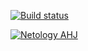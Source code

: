 [![Build status](https://ci.appveyor.com/api/projects/status/i8e5kao75wd29upg/branch/main?svg=true)](https://ci.appveyor.com/project/natalia-smyslova/hex2rgb/branch/main)

[![Netology AHJ](https://github.com/natalia-smyslova/hex2rgb/actions/workflows/web.yml/badge.svg)](https://github.com/natalia-smyslova/hex2rgb/actions/workflows/web.yml)
